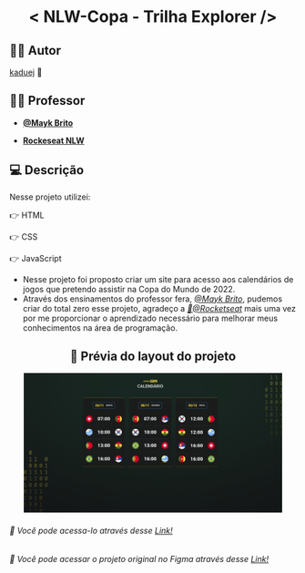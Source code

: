 <h1 align="center">
  < NLW-Copa - Trilha Explorer />
</h1>

## :man_artist: Autor

[kaduej](https://github.com/kaduej) :wave:


## :man_teacher: Professor

- **[@Mayk Brito](https://github.com/maykbrito)**

- **[Rockeseat NLW ](https://rseat.in/nlw-edicao-esports)**

## :computer: Descrição
Nesse projeto utilizei:

:point_right: HTML

:point_right: CSS 

:point_right: JavaScript

- Nesse projeto foi proposto criar um site para acesso aos calendários de jogos que pretendo assistir na Copa do Mundo de 2022.
- Através dos ensinamentos do professor fera, *[@Mayk Brito](https://github.com/maykbrito)*, pudemos criar do total zero esse projeto, agradeço a *[🚀@Rocketseat](https://github.com/Rocketseat)* mais uma vez por me proporcionar o aprendizado necessário para melhorar meus conhecimentos na área de programação.

<h2 align="center">
  🚀 Prévia do layout do projeto
</h2>
<p align="center">
  <img src="./assets/preview.PNG"  width=90%">
</p>

###### :pushpin: Você pode acessa-lo através desse <a href='https://kaduej.github.io/NLW--Copa/'>Link!</a>
###### :pushpin: Você pode acessar o projeto original no Figma através desse <a href='https://www.figma.com/community/file/1169028052212317700'>Link!</a>
